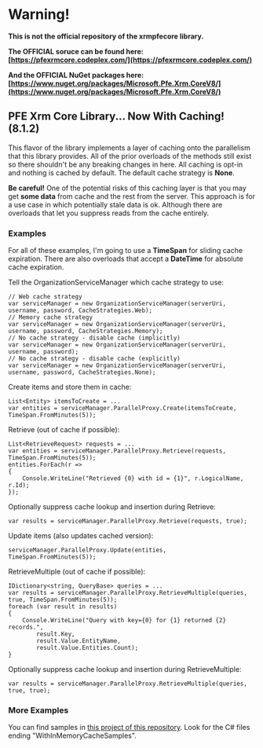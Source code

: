 # Warning!
**This is not the official repository of the xrmpfecore library.**

**The OFFICIAL soruce can be found here:
[https://pfexrmcore.codeplex.com/](https://pfexrmcore.codeplex.com/)**

**And the OFFICIAL NuGet packages here:
[https://www.nuget.org/packages/Microsoft.Pfe.Xrm.CoreV8/](https://www.nuget.org/packages/Microsoft.Pfe.Xrm.CoreV8/)**

## PFE Xrm Core Library... Now With Caching! (8.1.2)

This flavor of the library implements a layer of caching onto the parallelism that this library provides. All of the prior overloads of the methods still exist so there shouldn't be any breaking changes in here. All caching is opt-in and nothing is cached by default. The default cache strategy is **None**. 

**Be careful!** One of the potential risks of this caching layer is that you may get **some data** from cache and the rest from the server. This approach is for a use case in which potentially stale data is ok. Although there are overloads that let you suppress reads from the cache entirely.

### Examples

For all of these examples, I'm going to use a **TimeSpan** for sliding cache expiration. There are also overloads that accept a **DateTime** for absolute cache expiration.

Tell the OrganizationServiceManager which cache strategy to use:
```CSharp
// Web cache strategy
var serviceManager = new OrganizationServiceManager(serverUri, username, password, CacheStrategies.Web);
// Memory cache strategy
var serviceManager = new OrganizationServiceManager(serverUri, username, password, CacheStrategies.Memory);
// No cache strategy - disable cache (implicitly)
var serviceManager = new OrganizationServiceManager(serverUri, username, password);
// No cache strategy - disable cache (explicitly)
var serviceManager = new OrganizationServiceManager(serverUri, username, password, CacheStrategies.None);
```

Create items and store them in cache:
```CSharp
List<Entity> itemsToCreate = ...
var entities = serviceManager.ParallelProxy.Create(itemsToCreate, TimeSpan.FromMinutes(5));
```

Retrieve (out of cache if possible):
```CSharp
List<RetrieveRequest> requests = ...
var entities = serviceManager.ParallelProxy.Retrieve(requests, TimeSpan.FromMinutes(5));
entities.ForEach(r =>
{
    Console.WriteLine("Retrieved {0} with id = {1}", r.LogicalName, r.Id);
});
```

Optionally suppress cache lookup and insertion during Retrieve:
```CSharp
var results = serviceManager.ParallelProxy.Retrieve(requests, true);
```

Update items (also updates cached version):
```CSharp
serviceManager.ParallelProxy.Update(entities, TimeSpan.FromMinutes(5));
```

RetrieveMultiple (out of cache if possible):
```CSharp
IDictionary<string, QueryBase> queries = ...
var results = serviceManager.ParallelProxy.RetrieveMultiple(queries, true, TimeSpan.FromMinutes(5));
foreach (var result in results)
{
    Console.WriteLine("Query with key={0} for {1} returned {2} records.",
        result.Key,
        result.Value.EntityName,
        result.Value.Entities.Count);
}
```

Optionally suppress cache lookup and insertion during RetrieveMultiple:
```CSharp
var results = serviceManager.ParallelProxy.RetrieveMultiple(queries, true, true);
```

### More Examples
You can find samples in [this project of this repository](https://github.com/rollemira/unofficialpfexrmcore/tree/master/Samples/Microsoft.Pfe.Xrm.Core.Samples). Look for the C# files ending "WithInMemoryCacheSamples".